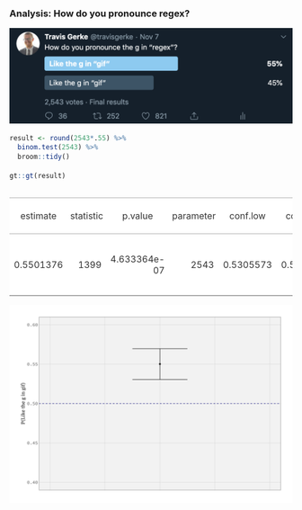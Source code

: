 
### Analysis: How do you pronounce regex?

[![](readme_files/figures/results.png)](https://twitter.com/travisgerke/status/1192432767881162754)

``` r
result <- round(2543*.55) %>%
  binom.test(2543) %>%
  broom::tidy() 

gt::gt(result)
```

<!--html_preserve-->

<style>html {
  font-family: -apple-system, BlinkMacSystemFont, 'Segoe UI', Roboto, Oxygen, Ubuntu, Cantarell, 'Helvetica Neue', 'Fira Sans', 'Droid Sans', Arial, sans-serif;
}

#vskjgwpqfi .gt_table {
  display: table;
  border-collapse: collapse;
  margin-left: auto;
  margin-right: auto;
  color: #333333;
  font-size: 16px;
  background-color: #FFFFFF;
  /* table.background.color */
  width: auto;
  /* table.width */
  border-top-style: solid;
  /* table.border.top.style */
  border-top-width: 2px;
  /* table.border.top.width */
  border-top-color: #A8A8A8;
  /* table.border.top.color */
  border-bottom-style: solid;
  /* table.border.bottom.style */
  border-bottom-width: 2px;
  /* table.border.bottom.width */
  border-bottom-color: #A8A8A8;
  /* table.border.bottom.color */
}

#vskjgwpqfi .gt_heading {
  background-color: #FFFFFF;
  /* heading.background.color */
  border-bottom-color: #FFFFFF;
}

#vskjgwpqfi .gt_title {
  color: #333333;
  font-size: 125%;
  /* heading.title.font.size */
  padding-top: 4px;
  /* heading.top.padding - not yet used */
  padding-bottom: 4px;
  border-bottom-color: #FFFFFF;
  border-bottom-width: 0;
}

#vskjgwpqfi .gt_subtitle {
  color: #333333;
  font-size: 85%;
  /* heading.subtitle.font.size */
  padding-top: 0;
  padding-bottom: 4px;
  /* heading.bottom.padding - not yet used */
  border-top-color: #FFFFFF;
  border-top-width: 0;
}

#vskjgwpqfi .gt_bottom_border {
  border-bottom-style: solid;
  /* heading.border.bottom.style */
  border-bottom-width: 2px;
  /* heading.border.bottom.width */
  border-bottom-color: #D3D3D3;
  /* heading.border.bottom.color */
}

#vskjgwpqfi .gt_column_spanner {
  border-bottom-style: solid;
  border-bottom-width: 2px;
  border-bottom-color: #D3D3D3;
  padding-top: 4px;
  padding-bottom: 4px;
}

#vskjgwpqfi .gt_col_heading {
  color: #333333;
  background-color: #FFFFFF;
  /* column_labels.background.color */
  font-size: 16px;
  /* column_labels.font.size */
  font-weight: initial;
  /* column_labels.font.weight */
  vertical-align: middle;
  padding: 5px;
  margin: 10px;
  overflow-x: hidden;
}

#vskjgwpqfi .gt_columns_top_border {
  border-top-style: solid;
  border-top-width: 2px;
  border-top-color: #D3D3D3;
}

#vskjgwpqfi .gt_columns_bottom_border {
  border-bottom-style: solid;
  border-bottom-width: 2px;
  border-bottom-color: #D3D3D3;
}

#vskjgwpqfi .gt_sep_right {
  border-right: 5px solid #FFFFFF;
}

#vskjgwpqfi .gt_group_heading {
  padding: 8px;
  /* row_group.padding */
  color: #333333;
  background-color: #FFFFFF;
  /* row_group.background.color */
  font-size: 16px;
  /* row_group.font.size */
  font-weight: initial;
  /* row_group.font.weight */
  border-top-style: solid;
  /* row_group.border.top.style */
  border-top-width: 2px;
  /* row_group.border.top.width */
  border-top-color: #D3D3D3;
  /* row_group.border.top.color */
  border-bottom-style: solid;
  /* row_group.border.bottom.style */
  border-bottom-width: 2px;
  /* row_group.border.bottom.width */
  border-bottom-color: #D3D3D3;
  /* row_group.border.bottom.color */
  vertical-align: middle;
}

#vskjgwpqfi .gt_empty_group_heading {
  padding: 0.5px;
  color: #333333;
  background-color: #FFFFFF;
  /* row_group.background.color */
  font-size: 16px;
  /* row_group.font.size */
  font-weight: initial;
  /* row_group.font.weight */
  border-top-style: solid;
  /* row_group.border.top.style */
  border-top-width: 2px;
  /* row_group.border.top.width */
  border-top-color: #D3D3D3;
  /* row_group.border.top.color */
  border-bottom-style: solid;
  /* row_group.border.bottom.style */
  border-bottom-width: 2px;
  /* row_group.border.bottom.width */
  border-bottom-color: #D3D3D3;
  /* row_group.border.bottom.color */
  vertical-align: middle;
}

#vskjgwpqfi .gt_striped {
  background-color: #8080800D;
}

#vskjgwpqfi .gt_from_md > :first-child {
  margin-top: 0;
}

#vskjgwpqfi .gt_from_md > :last-child {
  margin-bottom: 0;
}

#vskjgwpqfi .gt_row {
  padding: 8px;
  /* row.padding */
  margin: 10px;
  border-top-style: solid;
  border-top-width: 1px;
  border-top-color: #D3D3D3;
  vertical-align: middle;
  overflow-x: hidden;
}

#vskjgwpqfi .gt_stub {
  border-right-style: solid;
  border-right-width: 2px;
  border-right-color: #D3D3D3;
  padding-left: 12px;
}

#vskjgwpqfi .gt_summary_row {
  color: #333333;
  background-color: #FFFFFF;
  /* summary_row.background.color */
  padding: 8px;
  /* summary_row.padding */
  text-transform: inherit;
  /* summary_row.text_transform */
}

#vskjgwpqfi .gt_grand_summary_row {
  color: #333333;
  background-color: #FFFFFF;
  /* grand_summary_row.background.color */
  padding: 8px;
  /* grand_summary_row.padding */
  text-transform: inherit;
  /* grand_summary_row.text_transform */
}

#vskjgwpqfi .gt_first_summary_row {
  border-top-style: solid;
  border-top-width: 2px;
  border-top-color: #D3D3D3;
}

#vskjgwpqfi .gt_first_grand_summary_row {
  border-top-style: double;
  border-top-width: 6px;
  border-top-color: #D3D3D3;
}

#vskjgwpqfi .gt_table_body {
  border-top-style: solid;
  /* table_body.border.top.style */
  border-top-width: 2px;
  /* table_body.border.top.width */
  border-top-color: #D3D3D3;
  /* table_body.border.top.color */
  border-bottom-style: solid;
  /* table_body.border.bottom.style */
  border-bottom-width: 2px;
  /* table_body.border.bottom.width */
  border-bottom-color: #D3D3D3;
  /* table_body.border.bottom.color */
}

#vskjgwpqfi .gt_footnotes {
  border-top-style: solid;
  /* footnotes.border.top.style */
  border-top-width: 2px;
  /* footnotes.border.top.width */
  border-top-color: #D3D3D3;
  /* footnotes.border.top.color */
}

#vskjgwpqfi .gt_footnote {
  font-size: 90%;
  /* footnote.font.size */
  margin: 0px;
  padding: 4px;
  /* footnote.padding */
}

#vskjgwpqfi .gt_sourcenotes {
  border-top-style: solid;
  /* sourcenotes.border.top.style */
  border-top-width: 2px;
  /* sourcenotes.border.top.width */
  border-top-color: #D3D3D3;
  /* sourcenotes.border.top.color */
}

#vskjgwpqfi .gt_sourcenote {
  font-size: 90%;
  /* sourcenote.font.size */
  padding: 4px;
  /* sourcenote.padding */
}

#vskjgwpqfi .gt_center {
  text-align: center;
}

#vskjgwpqfi .gt_left {
  text-align: left;
}

#vskjgwpqfi .gt_right {
  text-align: right;
  font-variant-numeric: tabular-nums;
}

#vskjgwpqfi .gt_font_normal {
  font-weight: normal;
}

#vskjgwpqfi .gt_font_bold {
  font-weight: bold;
}

#vskjgwpqfi .gt_font_italic {
  font-style: italic;
}

#vskjgwpqfi .gt_super {
  font-size: 65%;
}

#vskjgwpqfi .gt_footnote_marks {
  font-style: italic;
  font-size: 65%;
}
</style>

<div id="vskjgwpqfi" style="overflow-x:auto;overflow-y:auto;width:auto;height:auto;">

<table class="gt_table">

<tr>

<th class="gt_col_heading gt_columns_bottom_border gt_columns_top_border gt_center" rowspan="1" colspan="1">

estimate

</th>

<th class="gt_col_heading gt_columns_bottom_border gt_columns_top_border gt_center" rowspan="1" colspan="1">

statistic

</th>

<th class="gt_col_heading gt_columns_bottom_border gt_columns_top_border gt_center" rowspan="1" colspan="1">

p.value

</th>

<th class="gt_col_heading gt_columns_bottom_border gt_columns_top_border gt_center" rowspan="1" colspan="1">

parameter

</th>

<th class="gt_col_heading gt_columns_bottom_border gt_columns_top_border gt_center" rowspan="1" colspan="1">

conf.low

</th>

<th class="gt_col_heading gt_columns_bottom_border gt_columns_top_border gt_center" rowspan="1" colspan="1">

conf.high

</th>

<th class="gt_col_heading gt_columns_bottom_border gt_columns_top_border gt_left" rowspan="1" colspan="1">

method

</th>

<th class="gt_col_heading gt_columns_bottom_border gt_columns_top_border gt_left" rowspan="1" colspan="1">

alternative

</th>

</tr>

<body class="gt_table_body">

<tr>

<td class="gt_row gt_right">

0.5501376

</td>

<td class="gt_row gt_right">

1399

</td>

<td class="gt_row gt_right">

4.633364e-07

</td>

<td class="gt_row gt_right">

2543

</td>

<td class="gt_row gt_right">

0.5305573

</td>

<td class="gt_row gt_right">

0.5696024

</td>

<td class="gt_row gt_left">

Exact binomial test

</td>

<td class="gt_row gt_left">

two.sided

</td>

</tr>

</body>

</table>

</div>

<!--/html_preserve-->

<img src="readme_files/figure-gfm/unnamed-chunk-2-1.png" width="960" />
